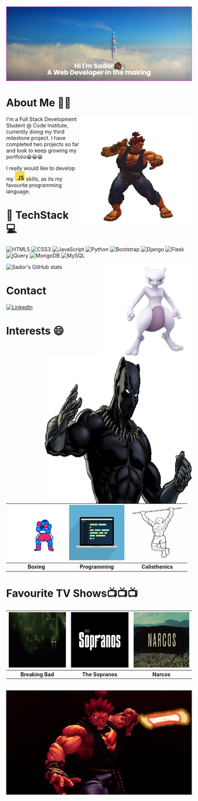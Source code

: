 ![Header](banner.png)

 # About Me 🧑🏾
 <img align="right" alt="Akuma" width="300px" height="300px" src=Akuma.gif />

I'm a Full Stack Development Student @ Code Institute, currently doing my third milestone project. I have completed two projects so far and look to keep growing my portfolio😀😀😀

I really would like to develop my <img alt="JavaScript" width="26px" src="https://raw.githubusercontent.com/github/explore/80688e429a7d4ef2fca1e82350fe8e3517d3494d/topics/javascript/javascript.png" /> skills, as its my favourite programming language. 

# 🧰 **TechStack** 💻
![HTML5](https://img.shields.io/badge/html5-%23E34F26.svg?style=for-the-badge&logo=html5&logoColor=white)
![CSS3](https://img.shields.io/badge/css3-%231572B6.svg?style=for-the-badge&logo=css3&logoColor=white)
![JavaScript](https://img.shields.io/badge/javascript-%23323330.svg?style=for-the-badge&logo=javascript&logoColor=%23F7DF1E)
![Python](https://img.shields.io/badge/python-3670A0?style=for-the-badge&logo=python&logoColor=ffdd54)
![Bootstrap](https://img.shields.io/badge/bootstrap-%23563D7C.svg?style=for-the-badge&logo=bootstrap&logoColor=white)
![Django](https://img.shields.io/badge/django-%23092E20.svg?style=for-the-badge&logo=django&logoColor=white)
![Flask](https://img.shields.io/badge/flask-%23000.svg?style=for-the-badge&logo=flask&logoColor=white)
![jQuery](https://img.shields.io/badge/jquery-%230769AD.svg?style=for-the-badge&logo=jquery&logoColor=white)
![MongoDB](https://img.shields.io/badge/MongoDB-%234ea94b.svg?style=for-the-badge&logo=mongodb&logoColor=white)
![MySQL](https://img.shields.io/badge/mysql-%2300f.svg?style=for-the-badge&logo=mysql&logoColor=white)


![Sador's GitHub stats](https://github-readme-stats.vercel.app/api?username=IzzySoprano&show_icons=true&theme=highcontrast)
 <img align="right" alt="Mewtwo" width="250px" height="250px" src=Mewtwo.gif />  

# Contact
[![LinkedIn](https://img.shields.io/badge/LinkedIn%20-%230A66C2.svg?&style=for-the-badge&logo=LinkedIn&logoColor=FFFFFF)](https://www.linkedin.com/in/sador-zerezghi/)

# **Interests** 😄 <img align="right" width="400px" height="400px" alt="Black Panther" src=black-panther.png />
| <img width="150px" height="150px" alt="boxing" src=Boxing.gif /> | <img alt="coding" width="150px" height="150px" src=coding.gif /> | <img width="150px" height="150px" alt="calisthenics" src=Pull_Ups.gif />
| :---: | :---: | :---: |
| <b>Boxing</b> | <b>Programming</b> | <b>Calisthenics</b> |

# **Favourite TV Shows📺📺📺**
| <img src=breakingbad-intro.gif width="200px" height="150px"> | <img src=Sopranos-Title.jpg width="200px" height="150px"> | <img src=Narcos.jpg width="200px" height="150px"> | 
| :---: | :---: | :---: |
| <b>Breaking Bad</b> | <b>The Sopranos</b> | <b>Narcos</b> | 

<br>

<img align="center" alt="Akuma Ultra" width="700px" src=AkumaUltra.gif />
